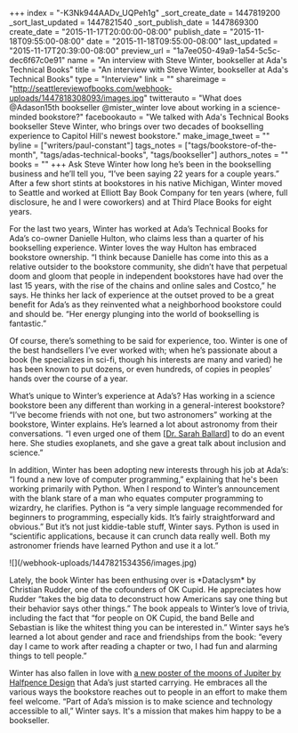 +++
index = "-K3Nk944AADv_UQPeh1g"
_sort_create_date = 1447819200
_sort_last_updated = 1447821540
_sort_publish_date = 1447869300
create_date = "2015-11-17T20:00:00-08:00"
publish_date = "2015-11-18T09:55:00-08:00"
date = "2015-11-18T09:55:00-08:00"
last_updated = "2015-11-17T20:39:00-08:00"
preview_url = "1a7ee050-49a9-1a54-5c5c-dec6f67c0e91"
name = "An interview with Steve Winter, bookseller at Ada's Technical Books"
title = "An interview with Steve Winter, bookseller at Ada's Technical Books"
type = "Interview"
link = ""
shareimage = "http://seattlereviewofbooks.com/webhook-uploads/1447818308093/images.jpg"
twitterauto = "What does @Adason15th bookseller @mister_winter love about working in a science-minded bookstore?"
facebookauto = "We talked with Ada's Technical Books bookseller Steve Winter, who brings over two decades of bookselling experience to Capitol Hill's newest bookstore."
make_image_tweet = ""
byline = ["writers/paul-constant"]
tags_notes = ["tags/bookstore-of-the-month", "tags/adas-technical-books", "tags/bookseller"]
authors_notes = ""
books = ""
+++
Ask Steve Winter how long he’s been in the bookselling business and he’ll tell you, “I’ve been saying 22 years for a couple years.”  After a few short stints at bookstores in his native Michigan, Winter moved to Seattle and worked at Elliott Bay Book Company for ten years (where, full disclosure, he and I were coworkers) and at Third Place Books for eight years. 

For the last two years, Winter has worked at Ada’s Technical Books for Ada’s co-owner Danielle Hulton, who claims less than a quarter of his bookselling experience. Winter loves the way Hulton has embraced bookstore ownership. “I think because Danielle has come into this as a relative outsider to the bookstore community, she didn’t have that perpetual doom and gloom that people in independent bookstores have had over the last 15 years, with the rise of the chains and online sales and Costco,” he says. He thinks her lack of experience at the outset proved to be a great benefit for Ada’s as they reinvented what a neighborhood bookstore could and should be. “Her energy plunging into the world of bookselling is fantastic.”

Of course, there’s something to be said for experience, too. Winter is one of the best handsellers I’ve ever worked with; when he’s passionate about a book (he specializes in sci-fi, though his interests are many and varied) he has been known to put dozens, or even hundreds, of copies in peoples’ hands over the course of a year.

What’s unique to Winter’s experience at Ada’s? Has working in a science bookstore been any different than working in a general-interest bookstore? “I’ve become friends with not one, but two astronomers” working at the bookstore, Winter explains. He’s learned a lot about astronomy from their conversations. “I even urged one of them [[Dr. Sarah Ballard](https://en.wikipedia.org/wiki/Sarah_Ballard)] to do an event here. She studies exoplanets, and she gave a great talk about inclusion and science.” 

In addition, Winter has been adopting new interests through his job at Ada’s: “I found a new love of computer programming,” explaining that he's been working primarily with Python. When I respond to Winter’s announcement with the blank stare of a man who equates computer programming to wizardry, he clarifies. Python is “a very simple language recommended for beginners to programming, especially kids. It’s fairly straightforward and obvious.” But it’s not just kiddie-table stuff, Winter says. Python is used in “scientific applications, because it can crunch data really well. Both my astronomer friends have learned Python and use it a lot.”

<p class="image-left">![](/webhook-uploads/1447821534356/images.jpg)</p>Lately, the book Winter has been enthusing over is *Dataclysm* by Christian Rudder, one of the cofounders of OK Cupid. He appreciates how Rudder “takes the big data to deconstruct how Americans say one thing but their behavior says other things.” The book appeals to Winter’s love of trivia, including the fact that “for people on OK Cupid, the band Belle and Sebastian is like the whitest thing you can be interested in.” Winter says he’s learned a lot about gender and race and friendships from the book: “every day I came to work after reading a chapter or two, I had fun and alarming things to tell people.” 

Winter has also fallen in love with [a new poster of the moons of Jupiter by Halfpence Design](http://www.halfpencedesign.com/) that Ada’s just started carrying. He embraces all the various ways the bookstore reaches out to people in an effort to make them feel welcome. “Part of Ada’s mission is to make science and technology accessible to all,” Winter says. It's a mission that makes him happy to be a bookseller.